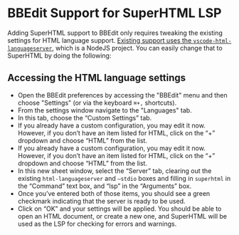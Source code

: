 # BBEdit Support for SuperHTML LSP

Adding SuperHTML support to BBEdit only requires tweaking the existing settings
for HTML language support. [Existing support uses the `vscode-html-languageserver`](https://www.barebones.com/support/bbedit/lsp-notes.html#preconfigured), which is a NodeJS project. You can easily change that to SuperHTML by doing the following:

## Accessing the HTML language settings

  * Open the BBEdit preferences by accessing the "BBEdit" menu and then choose "Settings" (or via the keyboard `⌘+,` shortcuts).
  * From the settings window navigate to the "Languages" tab.
  * In this tab, choose the “Custom Settings” tab.
  * If you already have a custom configuration, you may edit it now. However, if you don’t have an item listed for HTML, click on the “+” dropdown and choose “HTML” from the list.
  * If you already have a custom configuration, you may edit it now. However, if you don’t have an item listed for HTML, click on the “+” dropdown and choose “HTML” from the list.
  * In this new sheet window, select the “Server” tab, clearing out the existing `html-languageserver` and `—stdio` boxes and filling in `superhtml` in the “Command” text box, and “lsp” in the “Arguments” box.
  * Once you’ve entered both of those items, you should see a green checkmark indicating that the server is ready to be used.
  * Click on “OK” and your settings will be applied. You should be able to open an HTML document, or create a new one, and SuperHTML will be used as the LSP for checking for errors and warnings.